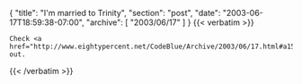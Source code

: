 {
  "title": "I'm married to Trinity",
  "section": "post",
  "date": "2003-06-17T18:59:38-07:00",
  "archive": [
    "2003/06/17"
  ]
}
{{< verbatim >}}

    Check <a href="http://www.eightypercent.net/CodeBlue/Archive/2003/06/17.html#a15">this</a> out.
{{< /verbatim >}}
